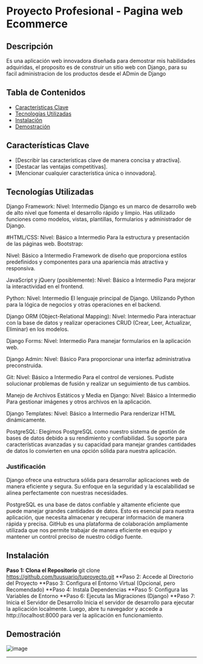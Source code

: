 # Proyecto Profesional - Pagina web Ecommerce

## Descripción

 Es una aplicación web innovadora diseñada para demostrar mis habilidades adquiridas, el proposito es de construir un sitio web con Django, para 
 su facil administracion de los productos desde el ADmin de Django
## Tabla de Contenidos

- [Características Clave](#características-clave)
- [Tecnologías Utilizadas](#tecnologías-utilizadas)
- [Instalación](#instalación)
- [Demostración](#demostración)

## Características Clave

- [Describir las características clave de manera concisa y atractiva].
- [Destacar las ventajas competitivas].
- [Mencionar cualquier característica única o innovadora].

## Tecnologías Utilizadas
Django Framework:
Nivel: Intermedio
Django es un marco de desarrollo web de alto nivel que fomenta el desarrollo rápido y limpio. Has utilizado funciones como modelos, vistas, plantillas, formularios y administrador de Django.

#HTML/CSS:
Nivel: Básico a Intermedio
Para la estructura y presentación de las páginas web.
Bootstrap:

Nivel: Básico a Intermedio
Framework de diseño que proporciona estilos predefinidos y componentes para una apariencia más atractiva y responsiva.

JavaScript y jQuery (posiblemente):
Nivel: Básico a Intermedio
Para mejorar la interactividad en el frontend.

Python:
Nivel: Intermedio
El lenguaje principal de Django. Utilizando Python para la lógica de negocios y otras operaciones en el backend.

Django ORM (Object-Relational Mapping):
Nivel: Intermedio
Para interactuar con la base de datos y realizar operaciones CRUD (Crear, Leer, Actualizar, Eliminar) en los modelos.

Django Forms:
Nivel: Intermedio
Para manejar formularios en la aplicación web.

Django Admin:
Nivel: Básico
Para proporcionar una interfaz administrativa preconstruida.

Git:
Nivel: Básico a Intermedio
Para el control de versiones. Pudiste solucionar problemas de fusión y realizar un seguimiento de tus cambios.

Manejo de Archivos Estáticos y Media en Django:
Nivel: Básico a Intermedio
Para gestionar imágenes y otros archivos en la aplicación.

Django Templates:
Nivel: Básico a Intermedio
Para renderizar HTML dinámicamente.

PostgreSQL: Elegimos PostgreSQL como nuestro sistema de gestión de bases de datos debido a su rendimiento y confiabilidad. Su soporte para características avanzadas y su capacidad para manejar grandes cantidades de datos lo convierten en una opción sólida para nuestra aplicación.

### Justificación
Django ofrece una estructura sólida para desarrollar aplicaciones web de manera eficiente y segura. 
Su enfoque en la seguridad y la escalabilidad se alinea perfectamente con nuestras necesidades.

PostgreSQL es una base de datos confiable y altamente eficiente que puede manejar grandes cantidades de datos. 
Esto es esencial para nuestra aplicación, que necesita almacenar y recuperar información de manera rápida y precisa.
GitHub es una plataforma de colaboración ampliamente utilizada que nos permite trabajar de manera eficiente en equipo y mantener un control preciso de nuestro código fuente.

## Instalación
**Paso 1: Clona el Repositorio**
git clone https://github.com/tuusuario/tuproyecto.git
**Paso 2: Accede al Directorio del Proyecto
**Paso 3: Configura el Entorno Virtual (Opcional, pero Recomendado)
**Paso 4: Instala Dependencias
**Paso 5: Configura las Variables de Entorno
**Paso 6: Ejecuta las Migraciones (Django)
**Paso 7: Inicia el Servidor de Desarrollo
Inicia el servidor de desarrollo para ejecutar la aplicación localmente.
Luego, abre tu navegador y accede a http://localhost:8000 para ver la aplicación en funcionamiento.

## Demostración
![image](https://github.com/prodark88/Django_Ecommerce/assets/90015558/2fa0f1bb-56c6-4649-bb44-3b3b7970e51c)






---
